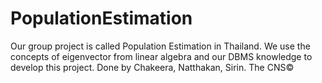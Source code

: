# PopulationEstimation
Our group project is called Population Estimation in Thailand.
We use the concepts of eigenvector from linear algebra and our DBMS knowledge to develop this project.
Done by Chakeera, Natthakan, Sirin. The CNS©
